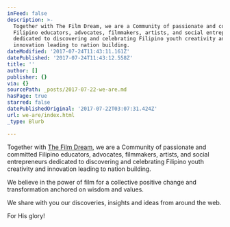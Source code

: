 ```yaml
---
inFeed: false
description: >-
  Together with The Film Dream, we are a Community of passionate and committed
  Filipino educators, advocates, filmmakers, artists, and social entrepreneurs
  dedicated to discovering and celebrating Filipino youth creativity and
  innovation leading to nation building.
dateModified: '2017-07-24T11:43:11.161Z'
datePublished: '2017-07-24T11:43:12.558Z'
title: ''
author: []
publisher: {}
via: {}
sourcePath: _posts/2017-07-22-we-are.md
hasPage: true
starred: false
datePublishedOriginal: '2017-07-22T03:07:31.424Z'
url: we-are/index.html
_type: Blurb

---
```

Together with [The Film Dream][0], we are a Community of passionate and committed Filipino educators, advocates, filmmakers, artists, and social entrepreneurs dedicated to discovering and celebrating Filipino youth creativity and innovation leading to nation building.

We believe in the power of film for a collective positive change and transformation anchored on wisdom and values.

We share with you our discoveries, insights and ideas from around the web.

For His glory!

[0]: http://thefilmdream.com/ "The Film Dream"